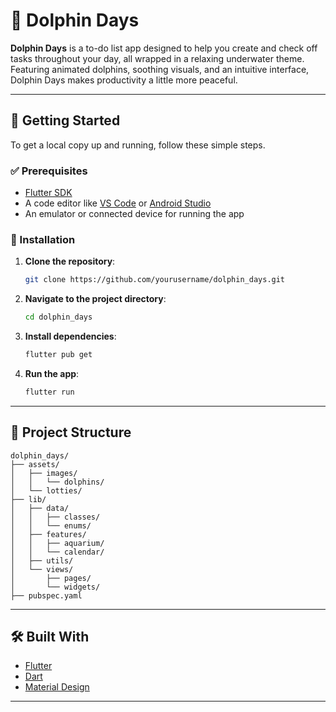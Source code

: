 # 🐬 Dolphin Days

**Dolphin Days** is a to-do list app designed to help you create and check off tasks throughout your day, all wrapped in a relaxing underwater theme. Featuring animated dolphins, soothing visuals, and an intuitive interface, Dolphin Days makes productivity a little more peaceful.

---

## 🚀 Getting Started

To get a local copy up and running, follow these simple steps.

### ✅ Prerequisites

- [Flutter SDK](https://flutter.dev/docs/get-started/install)
- A code editor like [VS Code](https://code.visualstudio.com/) or [Android Studio](https://developer.android.com/studio)
- An emulator or connected device for running the app

### 🔧 Installation

1. **Clone the repository**:
   ```bash
   git clone https://github.com/yourusername/dolphin_days.git
   ```

2. **Navigate to the project directory**:
   ```bash
   cd dolphin_days
   ```

3. **Install dependencies**:
   ```bash
   flutter pub get
   ```

4. **Run the app**:
   ```bash
   flutter run
   ```

---

## 📁 Project Structure

```plaintext
dolphin_days/
├── assets/
│   ├── images/
│   │   └── dolphins/
│   └── lotties/
├── lib/
│   ├── data/
│   │   ├── classes/
│   │   └── enums/
│   ├── features/
│   │   ├── aquarium/
│   │   └── calendar/
│   ├── utils/
│   └── views/
│       ├── pages/
│       └── widgets/
├── pubspec.yaml
```

---

## 🛠️ Built With

- [Flutter](https://flutter.dev/)
- [Dart](https://dart.dev/)
- [Material Design](https://m3.material.io/)

---
